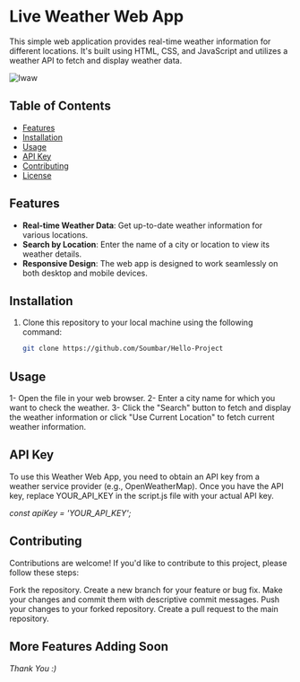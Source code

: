 # Live Weather Web App

This simple web application provides real-time weather information for different locations. It's built using HTML, CSS, and JavaScript and utilizes a weather API to fetch and display weather data.

![lwaw](https://github.com/Soumo-git-hub/Live-Weather-Web-App/assets/132326747/66d1a22a-8816-41f1-8c26-33dc389245ce)

## Table of Contents

- [Features](#Features)
- [Installation](#Installation)
- [Usage](#usage)
- [API Key](#api-key)
- [Contributing](#Contributing)
- [License](#License)

## Features

- **Real-time Weather Data**: Get up-to-date weather information for various locations.
- **Search by Location**: Enter the name of a city or location to view its weather details.
- **Responsive Design**: The web app is designed to work seamlessly on both desktop and mobile devices.

## Installation

1. Clone this repository to your local machine using the following command:

   ```bash
   git clone https://github.com/Soumbar/Hello-Project
## Usage
1- Open the file in your web browser.
2- Enter a city name for which you want to check the weather.
3- Click the "Search" button to fetch and display the weather information or click "Use Current Location" to fetch current weather information.

## API Key
To use this Weather Web App, you need to obtain an API key from a weather service provider (e.g., OpenWeatherMap). 
Once you have the API key, replace YOUR_API_KEY in the script.js file with your actual API key.

*const apiKey = 'YOUR_API_KEY';*

## Contributing

Contributions are welcome! If you'd like to contribute to this project, please follow these steps:

Fork the repository.
Create a new branch for your feature or bug fix.
Make your changes and commit them with descriptive commit messages.
Push your changes to your forked repository.
Create a pull request to the main repository.

## More Features Adding Soon 

*Thank You :)*
